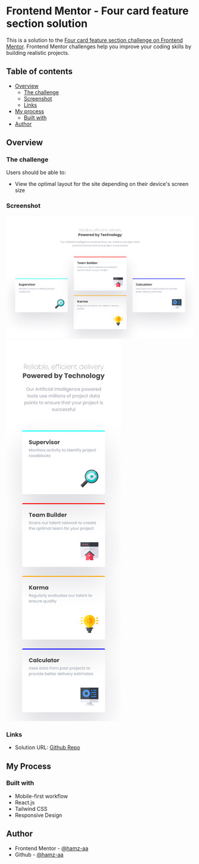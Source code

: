 # Frontend Mentor - Four card feature section solution

This is a solution to the [Four card feature section challenge on Frontend Mentor](https://www.frontendmentor.io/challenges/four-card-feature-section-weK1eFYK). Frontend Mentor challenges help you improve your coding skills by building realistic projects.

## Table of contents

- [Overview](#overview)
  - [The challenge](#the-challenge)
  - [Screenshot](#screenshot)
  - [Links](#links)
- [My process](#my-process)
  - [Built with](#built-with)
- [Author](#author)

## Overview

### The challenge

Users should be able to:

- View the optimal layout for the site depending on their device's screen size

### Screenshot

!['desktop view'](./screenshots/desktop-view.png)
!['mobile view'](./screenshots/mobile-view.png)

### Links

- Solution URL: [Github Repo](https://github.com/hamz-aa/frontend-mentor-challenges/tree/main/faq-accordion-main)

## My Process

### Built with

- Mobile-first workflow
- React.js
- Tailwind CSS
- Responsive Design

## Author

- Frontend Mentor - [@hamz-aa](https://www.frontendmentor.io/profile/hamz-aa)
- Github - [@hamz-aa](https://github.com/hamz-aa)
